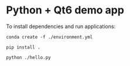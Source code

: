 # Python + Qt6 demo app

To install dependencies and run applications:

`conda create -f ./environment.yml`

`pip install .`

`python ./hello.py`




